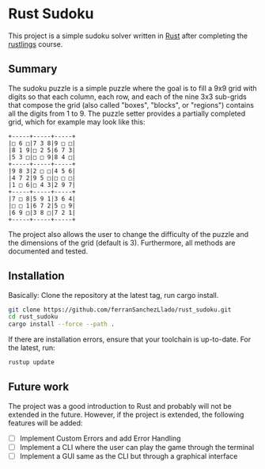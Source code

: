 # Rust Sudoku

This project is a simple sudoku solver written in [Rust](https://www.rust-lang.org/) after completing the 
[rustlings](https://github.com/ferranSanchezLlado/rustlings) course. 

## Summary

The sudoku puzzle is a simple puzzle where the goal is to fill a 9x9 grid with digits so that each column, 
each row, and each of the nine 3x3 sub-grids that compose the grid (also called "boxes", "blocks", or "regions") 
contains all the digits from 1 to 9. The puzzle setter provides a partially completed grid, which for 
example may look like this:

```
+-----+-----+-----+
|□ 6 □|7 3 8|9 □ □|
|8 1 9|□ 2 5|6 7 3|
|5 3 □|□ □ 9|8 4 □|
+-----+-----+-----+
|9 8 3|2 □ □|4 5 6|
|4 7 2|9 5 □|□ □ □|
|1 □ 6|□ 4 3|2 9 7|
+-----+-----+-----+
|7 □ 8|5 9 1|3 6 4|
|□ □ 1|6 7 2|5 □ 9|
|6 9 □|3 8 □|7 2 1|
+-----+-----+-----+
```

The project also allows the user to change the difficulty of the puzzle and the dimensions of the grid (default is 3).
Furthermore, all methods are documented and tested.

## Installation

Basically: Clone the repository at the latest tag, run cargo install.

```bash
git clone https://github.com/ferranSanchezLlado/rust_sudoku.git
cd rust_sudoku
cargo install --force --path .
```

If there are installation errors, ensure that your toolchain is up-to-date. For the latest, run:

```bash
rustup update
```

## Future work

The project was a good introduction to Rust and probably will not be extended in the future. However, if the project 
is extended, the following features will be added:

- [ ] Implement Custom Errors and add Error Handling
- [ ] Implement a CLI where the user can play the game through the terminal
- [ ] Implement a GUI same as the CLI but through a graphical interface
